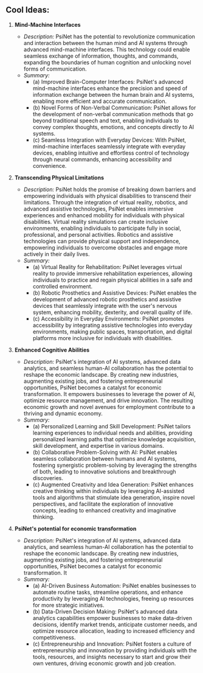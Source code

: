 ## **Cool Ideas:**

1. **Mind-Machine Interfaces**
   - *Description:* PsiNet has the potential to revolutionize communication and interaction between the human mind and AI systems through advanced mind-machine interfaces. This technology could enable seamless exchange of information, thoughts, and commands, expanding the boundaries of human cognition and unlocking novel forms of communication.
   - *Summary:*
     - (a) Improved Brain-Computer Interfaces: PsiNet's advanced mind-machine interfaces enhance the precision and speed of information exchange between the human brain and AI systems, enabling more efficient and accurate communication.
     - (b) Novel Forms of Non-Verbal Communication: PsiNet allows for the development of non-verbal communication methods that go beyond traditional speech and text, enabling individuals to convey complex thoughts, emotions, and concepts directly to AI systems.
     - (c) Seamless Integration with Everyday Devices: With PsiNet, mind-machine interfaces seamlessly integrate with everyday devices, enabling intuitive and effortless control of technology through neural commands, enhancing accessibility and convenience.

2. **Transcending Physical Limitations**
   - *Description:* PsiNet holds the promise of breaking down barriers and empowering individuals with physical disabilities to transcend their limitations. Through the integration of virtual reality, robotics, and advanced assistive technologies, PsiNet enables immersive experiences and enhanced mobility for individuals with physical disabilities. Virtual reality simulations can create inclusive environments, enabling individuals to participate fully in social, professional, and personal activities. Robotics and assistive technologies can provide physical support and independence, empowering individuals to overcome obstacles and engage more actively in their daily lives.
   - *Summary:*
     - (a) Virtual Reality for Rehabilitation: PsiNet leverages virtual reality to provide immersive rehabilitation experiences, allowing individuals to practice and regain physical abilities in a safe and controlled environment.
     - (b) Robotic Prosthetics and Assistive Devices: PsiNet enables the development of advanced robotic prosthetics and assistive devices that seamlessly integrate with the user's nervous system, enhancing mobility, dexterity, and overall quality of life.
     - (c) Accessibility in Everyday Environments: PsiNet promotes accessibility by integrating assistive technologies into everyday environments, making public spaces, transportation, and digital platforms more inclusive for individuals with disabilities.

3. **Enhanced Cognitive Abilities**
   - *Description:* PsiNet's integration of AI systems, advanced data analytics, and seamless human-AI collaboration has the potential to reshape the economic landscape. By creating new industries, augmenting existing jobs, and fostering entrepreneurial opportunities, PsiNet becomes a catalyst for economic transformation. It empowers businesses to leverage the power of AI, optimize resource management, and drive innovation. The resulting economic growth and novel avenues for employment contribute to a thriving and dynamic economy.
   - *Summary:*
     - (a) Personalized Learning and Skill Development: PsiNet tailors learning experiences to individual needs and abilities, providing personalized learning paths that optimize knowledge acquisition, skill development, and expertise in various domains.
     - (b) Collaborative Problem-Solving with AI: PsiNet enables seamless collaboration between humans and AI systems, fostering synergistic problem-solving by leveraging the strengths of both, leading to innovative solutions and breakthrough discoveries.
     - (c) Augmented Creativity and Idea Generation: PsiNet enhances creative thinking within individuals by leveraging AI-assisted tools and algorithms that stimulate idea generation, inspire novel perspectives, and facilitate the exploration of innovative concepts, leading to enhanced creativity and imaginative thinking.

4. **PsiNet's potential for economic transformation**
   - *Description:* PsiNet's integration of AI systems, advanced data analytics, and seamless human-AI collaboration has the potential to reshape the economic landscape. By creating new industries, augmenting existing jobs, and fostering entrepreneurial opportunities, PsiNet becomes a catalyst for economic transformation. It
   - *Summary:*
     - (a) AI-Driven Business Automation: PsiNet enables businesses to automate routine tasks, streamline operations, and enhance productivity by leveraging AI technologies, freeing up resources for more strategic initiatives.
     - (b) Data-Driven Decision Making: PsiNet's advanced data analytics capabilities empower businesses to make data-driven decisions, identify market trends, anticipate customer needs, and optimize resource allocation, leading to increased efficiency and competitiveness.
     - (c) Entrepreneurship and Innovation: PsiNet fosters a culture of entrepreneurship and innovation by providing individuals with the tools, resources, and insights necessary to start and grow their own ventures, driving economic growth and job creation.